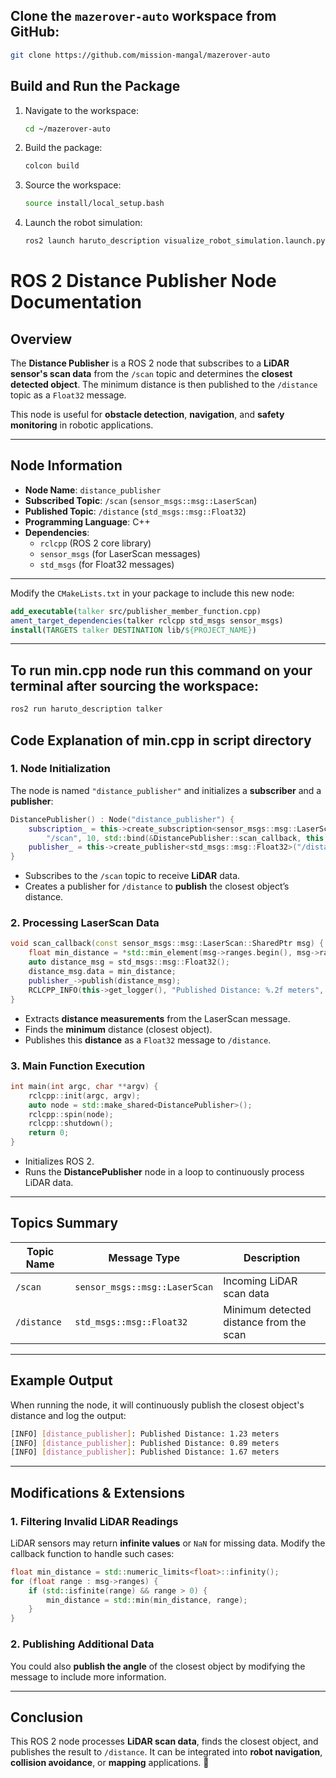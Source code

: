 ## **Clone the `mazerover-auto` workspace from GitHub:**
   ```bash
   git clone https://github.com/mission-mangal/mazerover-auto
   ```
## **Build and Run the Package**

1.  Navigate to the workspace:
    ```bash
    cd ~/mazerover-auto
    ```
2.  Build the package:
    ```bash
    colcon build
    ```
3.  Source the workspace:
    ```bash
    source install/local_setup.bash
    ```
4.  Launch the robot simulation:
    ```bash
    ros2 launch haruto_description visualize_robot_simulation.launch.py
    ```
# **ROS 2 Distance Publisher Node Documentation**  

## **Overview**  
The **Distance Publisher** is a ROS 2 node that subscribes to a **LiDAR sensor's scan data** from the `/scan` topic and determines the **closest detected object**. The minimum distance is then published to the `/distance` topic as a `Float32` message.  

This node is useful for **obstacle detection**, **navigation**, and **safety monitoring** in robotic applications.

---

## **Node Information**  
- **Node Name**: `distance_publisher`  
- **Subscribed Topic**: `/scan` (`sensor_msgs::msg::LaserScan`)  
- **Published Topic**: `/distance` (`std_msgs::msg::Float32`)  
- **Programming Language**: C++  
- **Dependencies**:  
  - `rclcpp` (ROS 2 core library)  
  - `sensor_msgs` (for LaserScan messages)  
  - `std_msgs` (for Float32 messages)  

---


Modify the `CMakeLists.txt` in your package to include this new node:  
```cmake
add_executable(talker src/publisher_member_function.cpp)
ament_target_dependencies(talker rclcpp std_msgs sensor_msgs)
install(TARGETS talker DESTINATION lib/${PROJECT_NAME})
```
---
## To run min.cpp node run this command on your terminal after sourcing the workspace:
```bash
ros2 run haruto_description talker
```

## **Code Explanation of min.cpp in script directory**  

### **1. Node Initialization**  
The node is named `"distance_publisher"` and initializes a **subscriber** and a **publisher**:  
```cpp
DistancePublisher() : Node("distance_publisher") {
    subscription_ = this->create_subscription<sensor_msgs::msg::LaserScan>(
        "/scan", 10, std::bind(&DistancePublisher::scan_callback, this, std::placeholders::_1));
    publisher_ = this->create_publisher<std_msgs::msg::Float32>("/distance", 10);
}
```
- Subscribes to the `/scan` topic to receive **LiDAR** data.
- Creates a publisher for `/distance` to **publish** the closest object’s distance.

### **2. Processing LaserScan Data**  
```cpp
void scan_callback(const sensor_msgs::msg::LaserScan::SharedPtr msg) {
    float min_distance = *std::min_element(msg->ranges.begin(), msg->ranges.end());
    auto distance_msg = std_msgs::msg::Float32();
    distance_msg.data = min_distance;
    publisher_->publish(distance_msg);
    RCLCPP_INFO(this->get_logger(), "Published Distance: %.2f meters", min_distance);
}
```
- Extracts **distance measurements** from the LaserScan message.
- Finds the **minimum** distance (closest object).
- Publishes this **distance** as a `Float32` message to `/distance`.

### **3. Main Function Execution**  
```cpp
int main(int argc, char **argv) {
    rclcpp::init(argc, argv);
    auto node = std::make_shared<DistancePublisher>();
    rclcpp::spin(node);
    rclcpp::shutdown();
    return 0;
}
```
- Initializes ROS 2.
- Runs the **DistancePublisher** node in a loop to continuously process LiDAR data.

---

## **Topics Summary**  
| Topic Name | Message Type | Description |
|------------|--------------|-------------|
| `/scan` | `sensor_msgs::msg::LaserScan` | Incoming LiDAR scan data |
| `/distance` | `std_msgs::msg::Float32` | Minimum detected distance from the scan |

---

## **Example Output**  
When running the node, it will continuously publish the closest object's distance and log the output:  
```sh
[INFO] [distance_publisher]: Published Distance: 1.23 meters
[INFO] [distance_publisher]: Published Distance: 0.89 meters
[INFO] [distance_publisher]: Published Distance: 1.67 meters
```

---

## **Modifications & Extensions**  
### **1. Filtering Invalid LiDAR Readings**  
LiDAR sensors may return **infinite values** or `NaN` for missing data. Modify the callback function to handle such cases:  
```cpp
float min_distance = std::numeric_limits<float>::infinity();
for (float range : msg->ranges) {
    if (std::isfinite(range) && range > 0) {
        min_distance = std::min(min_distance, range);
    }
}
```
### **2. Publishing Additional Data**  
You could also **publish the angle** of the closest object by modifying the message to include more information.

---

## **Conclusion**  
This ROS 2 node processes **LiDAR scan data**, finds the closest object, and publishes the result to `/distance`. It can be integrated into **robot navigation**, **collision avoidance**, or **mapping** applications. 🚀

